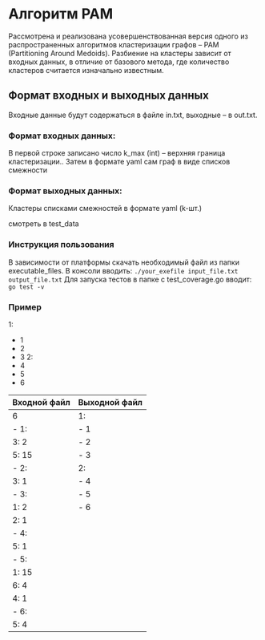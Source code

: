 # Алгоритм PAM

Рассмотрена и реализована усовершенствованная версия одного из распространенных алгоритмов кластеризации графов – PAM (Partitioning Around Medoids). 
Разбиение на кластеры зависит от входных данных, в отличие от базового метода, где количество кластеров считается изначально известным.

## Формат входных и выходных данных
Входные данные будут содержаться в файле in.txt, выходные – в out.txt.

### Формат входных данных:
В первой строке записано число k_max (int) – верхняя граница кластеризации..
Затем в формате yaml сам граф в виде списков смежности

### Формат выходных данных:
Кластеры списками смежностей в формате yaml (k-шт.)

смотреть в test_data

### Инструкция пользования
В зависимости от платформы скачать необходимый файл из папки executable_files. 
В консоли вводить: `./your_exefile input_file.txt output_file.txt`
Для запуска тестов в папке с test_coverage.go вводит: `go test -v`

### Пример

1:
- 1
- 2
- 3
2:
- 4
- 5
- 6

Входной файл    | Выходной файл
----------------|----------------------
6               | 1:
- 1:            | - 1
    3: 2        | - 2
    5: 15       | - 3
- 2:            | 2:
    3: 1        | - 4
- 3:            | - 5
    1: 2        | - 6
    2: 1        |
- 4:            |
    5: 1        |
- 5:            |
    1: 15       |
    6: 4        |
    4: 1        |
- 6:            |
    5: 4        |
